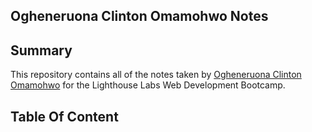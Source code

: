 ## Ogheneruona Clinton Omamohwo Notes

## Summary 

This repository contains all of the notes taken by [Ogheneruona Clinton Omamohwo](https://github.com/clintonomamohwo) for the Lighthouse Labs Web Development Bootcamp.

## Table Of Content 
